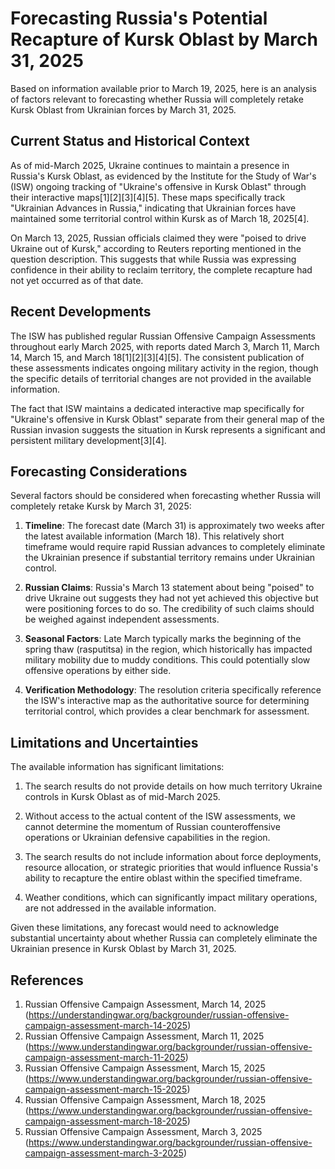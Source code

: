 # Forecasting Russia's Potential Recapture of Kursk Oblast by March 31, 2025

Based on information available prior to March 19, 2025, here is an analysis of factors relevant to forecasting whether Russia will completely retake Kursk Oblast from Ukrainian forces by March 31, 2025.

## Current Status and Historical Context

As of mid-March 2025, Ukraine continues to maintain a presence in Russia's Kursk Oblast, as evidenced by the Institute for the Study of War's (ISW) ongoing tracking of "Ukraine's offensive in Kursk Oblast" through their interactive maps[1][2][3][4][5]. These maps specifically track "Ukrainian Advances in Russia," indicating that Ukrainian forces have maintained some territorial control within Kursk as of March 18, 2025[4].

On March 13, 2025, Russian officials claimed they were "poised to drive Ukraine out of Kursk," according to Reuters reporting mentioned in the question description. This suggests that while Russia was expressing confidence in their ability to reclaim territory, the complete recapture had not yet occurred as of that date.

## Recent Developments

The ISW has published regular Russian Offensive Campaign Assessments throughout early March 2025, with reports dated March 3, March 11, March 14, March 15, and March 18[1][2][3][4][5]. The consistent publication of these assessments indicates ongoing military activity in the region, though the specific details of territorial changes are not provided in the available information.

The fact that ISW maintains a dedicated interactive map specifically for "Ukraine's offensive in Kursk Oblast" separate from their general map of the Russian invasion suggests the situation in Kursk represents a significant and persistent military development[3][4].

## Forecasting Considerations

Several factors should be considered when forecasting whether Russia will completely retake Kursk by March 31, 2025:

1. **Timeline**: The forecast date (March 31) is approximately two weeks after the latest available information (March 18). This relatively short timeframe would require rapid Russian advances to completely eliminate the Ukrainian presence if substantial territory remains under Ukrainian control.

2. **Russian Claims**: Russia's March 13 statement about being "poised" to drive Ukraine out suggests they had not yet achieved this objective but were positioning forces to do so. The credibility of such claims should be weighed against independent assessments.

3. **Seasonal Factors**: Late March typically marks the beginning of the spring thaw (rasputitsa) in the region, which historically has impacted military mobility due to muddy conditions. This could potentially slow offensive operations by either side.

4. **Verification Methodology**: The resolution criteria specifically reference the ISW's interactive map as the authoritative source for determining territorial control, which provides a clear benchmark for assessment.

## Limitations and Uncertainties

The available information has significant limitations:

1. The search results do not provide details on how much territory Ukraine controls in Kursk Oblast as of mid-March 2025.

2. Without access to the actual content of the ISW assessments, we cannot determine the momentum of Russian counteroffensive operations or Ukrainian defensive capabilities in the region.

3. The search results do not include information about force deployments, resource allocation, or strategic priorities that would influence Russia's ability to recapture the entire oblast within the specified timeframe.

4. Weather conditions, which can significantly impact military operations, are not addressed in the available information.

Given these limitations, any forecast would need to acknowledge substantial uncertainty about whether Russia can completely eliminate the Ukrainian presence in Kursk Oblast by March 31, 2025.

## References

1. Russian Offensive Campaign Assessment, March 14, 2025 (https://understandingwar.org/backgrounder/russian-offensive-campaign-assessment-march-14-2025)
2. Russian Offensive Campaign Assessment, March 11, 2025 (https://www.understandingwar.org/backgrounder/russian-offensive-campaign-assessment-march-11-2025)
3. Russian Offensive Campaign Assessment, March 15, 2025 (https://www.understandingwar.org/backgrounder/russian-offensive-campaign-assessment-march-15-2025)
4. Russian Offensive Campaign Assessment, March 18, 2025 (https://www.understandingwar.org/backgrounder/russian-offensive-campaign-assessment-march-18-2025)
5. Russian Offensive Campaign Assessment, March 3, 2025 (https://www.understandingwar.org/backgrounder/russian-offensive-campaign-assessment-march-3-2025)